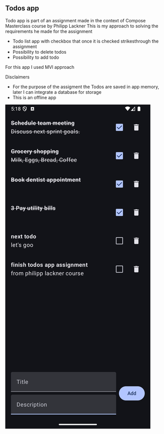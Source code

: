
## Todos app

Todo app is part of an assignment made in the context of Compose Masterclass course by Philipp Lackner
This is my approach to solving the requirements he made for the assignment
- Todo list app with checkbox that once it is checked strikesthrough the assignment
- Possibility to delete todos
- Possibility to add todo

For this app I used MVI approach 

Disclaimers
- For the purpose of the assigment the Todos are saved in app memory, later I can integrate a database for storage
- This is an offline app


[![Watch the video](thumbnail.png)](https://raw.githubusercontent.com/alejaacevedo02/todos-practice/main/todosapp.mp4)